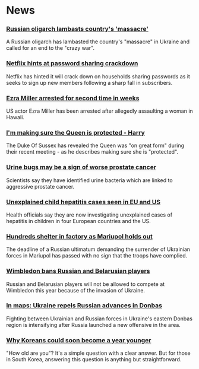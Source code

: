 # News
### [Russian oligarch lambasts country's 'massacre'](https://www.bbc.com/news/business-61163546)
A Russian oligarch has lambasted the country's "massacre" in Ukraine and called for an end to the "crazy war". 
### [Netflix hints at password sharing crackdown](https://www.bbc.com/news/business-61153252)
Netflix has hinted it will crack down on households sharing passwords as it seeks to sign up new members following a sharp fall in subscribers. 
### [Ezra Miller arrested for second time in weeks](https://www.bbc.com/news/newsbeat-61161384)
US actor Ezra Miller has been arrested after allegedly assaulting a woman in Hawaii.
### [I'm making sure the Queen is protected - Harry](https://www.bbc.com/news/uk-61157345)
The Duke Of Sussex has revealed the Queen was "on great form" during their recent meeting - as he describes making sure she is "protected".
### [Urine bugs may be a sign of worse prostate cancer](https://www.bbc.com/news/health-61150771)
Scientists say they have identified urine bacteria which are linked to aggressive prostate cancer. 
### [Unexplained child hepatitis cases seen in EU and US](https://www.bbc.com/news/world-europe-61157909)
Health officials say they are now investigating unexplained cases of hepatitis in children in four European countries and the US.
### [Hundreds shelter in factory as Mariupol holds out](https://www.bbc.com/news/world-europe-61159812)
The deadline of a Russian ultimatum demanding the surrender of Ukrainian forces in Mariupol has passed with no sign that the troops have complied. 
### [Wimbledon bans Russian and Belarusian players](https://www.bbc.com/sport/tennis/61161016)
Russian and Belarusian players will not be allowed to compete at Wimbledon this year because of the invasion of Ukraine.
### [In maps: Ukraine repels Russian advances in Donbas](https://www.bbc.com/news/world-europe-60506682)
Fighting between Ukrainian and Russian forces in Ukraine's eastern Donbas region is intensifying after Russia launched a new offensive in the area.
### [Why Koreans could soon become a year younger](https://www.bbc.com/news/world-asia-61117434)
 "How old are you"? It's a simple question with a clear answer. But for those in South Korea, answering this question is anything but straightforward. 
